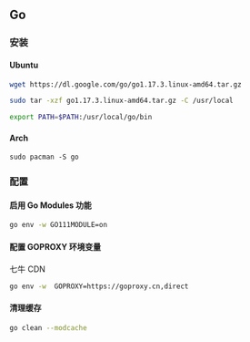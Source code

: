 <!--
 * @Description: 
 * @Version: 1.0
 * @Author: DaLao
 * @Email: dalao@xxx.com
 * @Date: 2021-11-10 22:42:49
 * @LastEditors: DaLao
 * @LastEditTime: 2022-08-01 23:16:38
-->

## Go


### 安装


#### Ubuntu

```sh
wget https://dl.google.com/go/go1.17.3.linux-amd64.tar.gz

sudo tar -xzf go1.17.3.linux-amd64.tar.gz -C /usr/local

export PATH=$PATH:/usr/local/go/bin
```

#### Arch

```
sudo pacman -S go
```


### 配置


#### 启用 Go Modules 功能

```sh
go env -w GO111MODULE=on
```


#### 配置 GOPROXY 环境变量

七牛 CDN

```sh
go env -w  GOPROXY=https://goproxy.cn,direct
```


#### 清理缓存


```sh
go clean --modcache
```